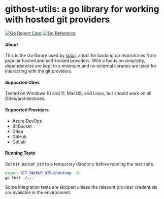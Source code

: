 # githost-utils: a go library for working with hosted git providers

[![Go Report Card](https://goreportcard.com/badge/github.com/jonhadfield/githost-utils)](https://goreportcard.com/report/github.com/jonhadfield/githost-utils) [![Go Reference](https://pkg.go.dev/badge/github.com/jonhadfield/githosts-utils.svg)](https://pkg.go.dev/github.com/jonhadfield/githosts-utils)

#### About
This is the Go library used by [soba](https://github.com/jonhadfield/soba), a tool for backing up repositories from popular hosted and self-hosted providers.
With a focus on simplicity, dependencies are kept to a minimum and no external libraries are used for interacting with the git providers.

#### Supported OSes

Tested on Windows 10 and 11, MacOS, and Linux, but should work on all OSes/architectures.

#### Supported Providers

- Azure DevOps
- BitBucket
- Gitea
- GitHub
- GitLab


#### Running Tests

Set `GIT_BACKUP_DIR` to a temporary directory before running the test suite.

```bash
export GIT_BACKUP_DIR=$(mktemp -d)
go test ./...
```

Some integration tests are skipped unless the relevant provider credentials are
available in the environment.
